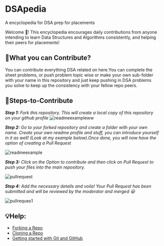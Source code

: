 # DSApedia
A encyclopedia for DSA prep for placements

Welcome 🙌! This encyclopedia encourages daily contributions from anyone intending to learn Data Structures and Algorithms consistently, and helping their peers for placements! 

## 📝What you can Contribute? 
You can contribute everything DSA related on here.You can complete the sheet problems, or push problem topic wise or make your own sub-folder with your name in this repository and just keep pushing in DSA problems you solve to keep up the consistency with your fellow repo peers.


## 🙌Steps-to-Contribute

***Step 1:*** *Fork this repository. This will create a local copy of this repository on your github profile* 
![readmeexampleww](https://github.com/vxhl/DSA-Community/blob/main/Images/fork.png)

***Step 2:*** *Go to your forked repository and create a folder with your own name. Create your own readme profile and stuff, you can introduce yourself in it as well! (Look at my example below).Once done, you will now have the option of creating a Pull Request*

![readmeexample](https://github.com/vxhl/DSA-Community/blob/main/Images/readmeexample.png)


***Step 3:*** *Click on the Option to contribute and then click on Pull Request to push your files into the main repository.* 

![pullrequest](https://github.com/vxhl/DSA-Community/blob/main/Images/pullrequestexample.png)

***Step 4:*** *Add the necessary details and voila! Your Pull Request has been submitted and will be reviewed by the moderator and merged 😃*

![pullreques1](https://github.com/vxhl/DSA-Community/blob/main/Images/pullrequest.png)
## 💡Help: 
- [Forking a Repo](https://help.github.com/en/github/getting-started-with-github/fork-a-repo)
- [Cloning a Repo](https://help.github.com/en/desktop/contributing-to-projects/creating-a-pull-request)
- [Getting started with Git and GitHub](https://towardsdatascience.com/getting-started-with-git-and-github-6fcd0f2d4ac6)